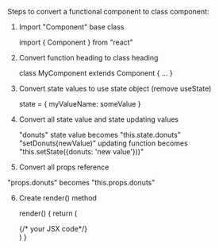Steps to convert a functional component to class component:

1. Import "Component" base class

    import { Component } from "react"

2. Convert function heading to class heading

    class MyComponent extends Component { ... }

3. Convert state values to use state object (remove useState)

    state = {
      myValueName: someValue
    }

4. Convert all state value and state updating values
    
    "donuts" state value becomes "this.state.donuts"
    "setDonuts(newValue)" updating function becomes "this.setState({donuts: 'new value'}))"

5. Convert all props reference

  "props.donuts" becomes "this.props.donuts"

6. Create render() method

    render() {
      return (
        <div>{/* your JSX code*/}</div>
      )
    }